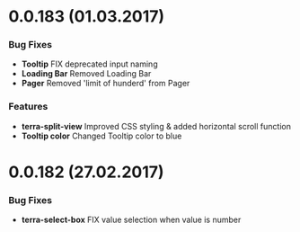 <a name="0.0.183"></a>
# 0.0.183 (01.03.2017)

### Bug Fixes
* **Tooltip** FIX deprecated input naming
* **Loading Bar** Removed Loading Bar
* **Pager** Removed 'limit of hunderd' from Pager 

### Features
* **terra-split-view** Improved CSS styling & added horizontal scroll function
* **Tooltip color** Changed Tooltip color to blue

<a name="0.0.182"></a>
# 0.0.182 (27.02.2017)

### Bug Fixes
* **terra-select-box** FIX value selection when value is number
